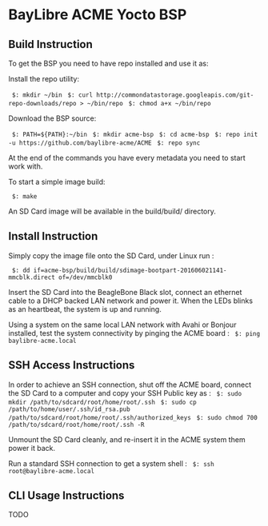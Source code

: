 # BayLibre ACME Yocto BSP

## Build Instruction ##

To get the BSP you need to have repo installed and use it as:

Install the repo utility:

` $: mkdir ~/bin`
` $: curl http://commondatastorage.googleapis.com/git-repo-downloads/repo > ~/bin/repo`
` $: chmod a+x ~/bin/repo`

Download the BSP source:

` $: PATH=${PATH}:~/bin`
` $: mkdir acme-bsp`
` $: cd acme-bsp`
` $: repo init -u https://github.com/baylibre-acme/ACME`
` $: repo sync`

At the end of the commands you have every metadata you need to start work with.

To start a simple image build:

` $: make`

An SD Card image will be available in the build/build/ directory.

## Install Instruction ##

Simply copy the image file onto the SD Card, under Linux run :

` $: dd if=acme-bsp/build/build/sdimage-bootpart-201606021141-mmcblk.direct of=/dev/mmcblk0`

Insert the SD Card into the BeagleBone Black slot, connect an ethernet cable to a DHCP backed LAN network and power it.
When the LEDs blinks as an heartbeat, the system is up and running.

Using a system on the same local LAN network with Avahi or Bonjour installed, test the system connectivity by pinging the ACME board :
` $: ping baylibre-acme.local`

## SSH Access Instructions ##

In order to achieve an SSH connection, shut off the ACME board, connect the SD Card to a computer and copy your SSH Public key as :
` $: sudo mkdir /path/to/sdcard/root/home/root/.ssh`
` $: sudo cp /path/to/home/user/.ssh/id_rsa.pub /path/to/sdcard/root/home/root/.ssh/authorized_keys`
` $: sudo chmod 700 /path/to/sdcard/root/home/root/.ssh -R`

Unmount the SD Card cleanly, and re-insert it in the ACME system them power it back.

Run a standard SSH connection to get a system shell :
` $: ssh root@baylibre-acme.local`

## CLI Usage Instructions ##

TODO
